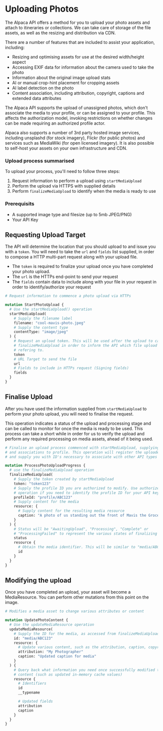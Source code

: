 # Uploading Photos

The Alpaca API offers a method for you to upload your photo assets and attach
to itineraries or collections. We can take care of storage of the file assets,
as well as the resizing and distribution via CDN.

There are a number of features that are included to assist your application,
including:

- Resizing and optimising assets for use at the desired width/height aspect
- Accessing EXIF data for information about the camera used to take the photo
- Information about the original image upload stats
- AI or manual crop-hint placement for cropping assets
- AI label detection on the photo
- Content association, including attribution, copyright, captions and extended
  data attributes

The Alpaca API supports the upload of unassigned photos, which don't associate
the media to your profile, or can be assigned to your profile. This affects the
authorization model, invoking restrictions on whether changes can be made
requiring an authorized profile actor.

Alpaca also supports a number of 3rd party hosted image services, including
unsplashd (for stock imagery), Flickr (for public photos) and services such as
MediaWiki (for open licensed imagery). It is also possible to self-host your
assets on your own infrastructure and CDN.

### Upload process summarised

To upload your process, you'll need to follow three steps:

1. Request information to perform a upload using `startMediaUpload`
2. Perform the upload via HTTPS with supplied details
3. Perform `finalizeMediaUpload` to identify when the media is ready to use

### Prerequisits

- A supported image type and filesize (up to 5mb JPEG/PNG)
- Your API Key

## Requesting Upload Target

The API will determine the location that you should upload to and issue you
with a `token`. You will need to take the `url` and `fields` list supplied, in
order to compose a HTTP multi-part request along with your upload file.

- The `token` is required to finalize your upload once you have completed your
  photo upload.
- The `url` is the HTTPs end-point to send your request
- The `fields` contain data to include along with your file in your request in
  order to identify/authorize your request

```graphql
# Request information to commence a photo upload via HTTPs

mutation StartPhotoUpload {
  # Use the startMediaUpload() operation
  startMediaUpload(
    # Supply the filename label
    filename: "cool-mavis-photo.jpeg"
    # Supply the content type
    contentType: "image/jpeg"
  ) {
    # Request an upload token. This will be used after the upload to call
    # finalizeMediaUpload in order to inform the API which file upload we are
    # refering to.
    token
    # URL Target to send the file
    url
    # Fields to include in HTTPs request (Signing fields)
    fields
  }
}
```

## Finalise Upload

After you have used the information supplied from `startMediaUpload` to perform
your photo upload, you will need to finalise the request.

This operation indicates a status of the upload and processing stage and can be
called to monitor for once the media is ready to be used. This process can take
a short while in order for us to verify the upload and perform any required
processing on media assets, ahead of it being used.

```graphql
# Finalise an upload process commenced with startMediaUpload, supplying content
# and associations to profile. This operation will register the uploaded file
# and supply you with ID's necessary to associate with other API types

mutation ProcessPhotoUploadProgress {
  # use the finalizeMediaUpload operation
  finalizeMediaUpload(
    # Supply the token created by startMediaUpload
    token: "token123"
    # Supply the profile ID you are authorized to modify. Use authorizedProfiles
    # operation if you need to identify the profile ID for your API key
    profileId: "profile/ABC123"
    # Supply content for the media
    resource: {
      # Supply content for the resulting media resource
      caption: "A photo of us standing out the front of Mavis the Grocer"
    }
  ) {
    # Status will be "AwaitingUpload", "Processing", "Complete" or
    # "ProcessingFailed" to represent the various states of finalizing the media
    status
    resource {
      # Obtain the media identifier. This will be similar to "media/ABC123"
      id
    }
  }
}
```

## Modifying the upload

Once you have completed an upload, your asset will become a MediaResource. You
can perform other mutations from this point on the image.

```graphql
# Modifies a media asset to change various attributes or content

mutation UpdatePhotoContent {
  # Use the updateMediaResource operation
  updateMediaResource(
    # Supply the ID for the media, as accessed from finalizeMediaUpload
    id: "media/ABC123"
    resource: {
      # Update various content, such as the attribution, caption, copyright
      attribution: "My Photographer"
      caption: "Updated caption for media"
    }
  ) {
    # Query back what information you need once successfully modified the
    # content (such as updated in-memory cache values)
    resource {
      # Identifiers
      id
      __typename

      # Updated fields
      attribution
      caption
    }
  }
}
```
